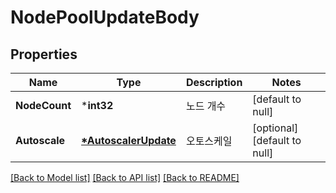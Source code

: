 # NodePoolUpdateBody

## Properties
Name | Type | Description | Notes
------------ | ------------- | ------------- | -------------
**NodeCount** | ***int32** | 노드 개수 | [default to null]
**Autoscale** | **[*AutoscalerUpdate](AutoscalerUpdate.md)** | 오토스케일 | [optional] [default to null]

[[Back to Model list]](../README.md#documentation-for-models) [[Back to API list]](../README.md#documentation-for-api-endpoints) [[Back to README]](../README.md)


